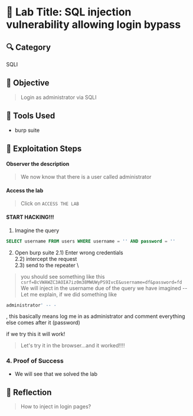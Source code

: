 # 🧠 Lab Title: SQL injection vulnerability allowing login bypass

## 🔍 Category
SQLI

## 🎯 Objective
> Login as administrator via SQLI

## 🧰 Tools Used
- burp suite

## 🚀 Exploitation Steps
#### Observer the description
> We now know that there is a user called administrator

#### Access the lab
> Click on `ACCESS THE LAB`

#### START HACKING!!!
1) Imagine the query  
```sql
SELECT username FROM users WHERE username = '' AND password = ''
```
2) Open burp suite
2.1) Enter wrong credentials \
2.2) intercept the request \
2.3) send to the repeater \
> you should see something like this
`csrf=BcVWAWZC3AOIA7iz0m38MWUWyPS9IvcE&username=df&password=fd` \
We will inject in the username due of the query we have imagined -- Let me explain,
if we did something like
 ```sql
administrator' -- -
```
, this basically means log me in as administrator and comment everything else comes after it (password)

if we try this it will work!

> Let's try it in the browser...and it worked!!!!

### 4. Proof of Success
- We will see that we solved the lab

## 🧵 Reflection
> How to inject in login pages?
